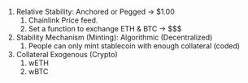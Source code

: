 1. Relative Stability: Anchored or Pegged -> $1.00
   1. Chainlink Price feed.
   2. Set a function to exchange ETH & BTC -> $$$
2. Stability Mechanism (Minting): Algorithmic (Decentralized)
   1. People can only mint stablecoin with enough collateral (coded)
3. Collateral Exogenous (Crypto)
   1. wETH
   2. wBTC